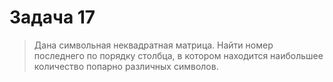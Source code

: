 # Задача 17  

> Дана символьная неквадратная матрица. Найти номер последнего по порядку 
> столбца, в котором находится наибольшее количество попарно различных символов.
